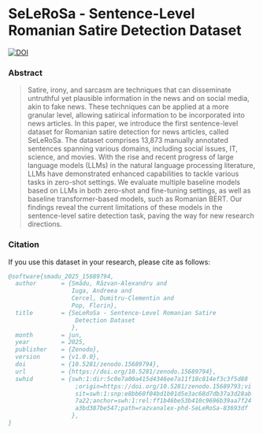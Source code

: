 # SeLeRoSa - Sentence-Level Romanian Satire Detection Dataset

[![DOI](https://zenodo.org/badge/1003740539.svg)](https://doi.org/10.5281/zenodo.15689793)

### Abstract

> Satire, irony, and sarcasm are techniques that can disseminate untruthful yet plausible information in the news and on social media, akin to fake news. These techniques can be applied at a more granular level, allowing satirical information to be incorporated into news articles. In this paper, we introduce the first sentence-level dataset for Romanian satire detection for news articles, called SeLeRoSa. The dataset comprises 13,873 manually annotated sentences spanning various domains, including social issues, IT, science, and movies. With the rise and recent progress of large language models (LLMs) in the natural language processing literature, LLMs have demonstrated enhanced capabilities to tackle various tasks in zero-shot settings. We evaluate multiple baseline models based on LLMs in both zero-shot and fine-tuning settings, as well as baseline transformer-based models, such as Romanian BERT. Our findings reveal the current limitations of these models in the sentence-level satire detection task, paving the way for new research directions.

### Citation
If you use this dataset in your research, please cite as follows:

```bibtex
@software{smadu_2025_15689794,
  author       = {Smădu, Răzvan-Alexandru and
                  Iuga, Andreea and
                  Cercel, Dumitru-Clementin and
                  Pop, Florin},
  title        = {SeLeRoSa - Sentence-Level Romanian Satire
                   Detection Dataset
                  },
  month        = jun,
  year         = 2025,
  publisher    = {Zenodo},
  version      = {v1.0.0},
  doi          = {10.5281/zenodo.15689794},
  url          = {https://doi.org/10.5281/zenodo.15689794},
  swhid        = {swh:1:dir:5c0e7a00a415d4346ee7a11f18c814ef3c3f5d88
                   ;origin=https://doi.org/10.5281/zenodo.15689793;vi
                   sit=swh:1:snp:e8bb60f04bd1b01d5e3ac68d7db37a3d28ab
                   7a22;anchor=swh:1:rel:ff1b46be53b410c9696b39aa7f24
                   a3bd387be547;path=razvanalex-phd-SeLeRoSa-83693df
                  },
}
```